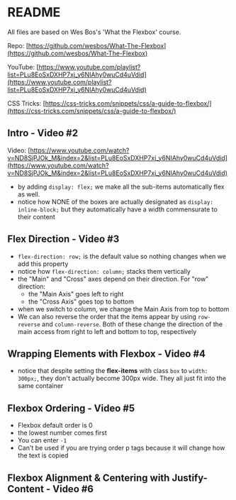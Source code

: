 # README

All files are based on Wes Bos's 'What the Flexbox' course.

Repo: [https://github.com/wesbos/What-The-Flexbox](https://github.com/wesbos/What-The-Flexbox)

YouTube: [https://www.youtube.com/playlist?list=PLu8EoSxDXHP7xj_y6NIAhy0wuCd4uVdid](https://www.youtube.com/playlist?list=PLu8EoSxDXHP7xj_y6NIAhy0wuCd4uVdid)

CSS Tricks: [https://css-tricks.com/snippets/css/a-guide-to-flexbox/](https://css-tricks.com/snippets/css/a-guide-to-flexbox/)

## Intro - Video #2

Video: [https://www.youtube.com/watch?v=ND8SjPJOk_M&index=2&list=PLu8EoSxDXHP7xj_y6NIAhy0wuCd4uVdid](https://www.youtube.com/watch?v=ND8SjPJOk_M&index=2&list=PLu8EoSxDXHP7xj_y6NIAhy0wuCd4uVdid)

- by adding `display: flex;` we make all the sub-items automatically flex as well.
- notice how NONE of the boxes are actually designated as `display: inline-block;` but they
automatically have a width commensurate to their content

## Flex Direction - Video #3
- `flex-direction: row;` is the default value so nothing changes when we add this property
- notice how `flex-direction: column;` stacks them vertically
- the "Main" and "Cross" axes depend on their direction. For "row" direction:
	- the "Main Axis" goes left to right
	- the "Cross Axis" goes top to bottom
- when we switch to column, we change the Main Axis from top to bottom
- We can also reverse the order that the items appear by using `row-reverse` and `column-reverse`. Both of
these change the direction of the main access from right to left and bottom to top, respectively

## Wrapping Elements with Flexbox - Video #4
- notice that despite setting the **flex-items** with class `box` to `width: 300px;`, they don't actually
become 300px wide. They all just fit into the same container


## Flexbox Ordering - Video #5
- Flexbox default order is 0
- the lowest number comes first
- You can enter `-1`
- Can't be used if you are trying order p tags because it will change how the text is copied

## Flexbox Alignment & Centering with Justify-Content - Video #6









